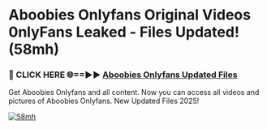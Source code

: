 # Aboobies Onlyfans Original Videos 0nlyFans Leaked - Files Updated! (58mh)

<h3>🔴 CLICK HERE 🌐==►► <a href="https://tinyurl.com/2jnfzry5" rel="nofollow">Aboobies Onlyfans Updated Files</a></h3>

Get Aboobies Onlyfans and all content. Now you can access all videos and pictures of Aboobies Onlyfans. New Updated Files 2025!

[![58mh](https://i.imgur.com/GyGTBgg.gif)](https://tinyurl.com/2jnfzry5)
